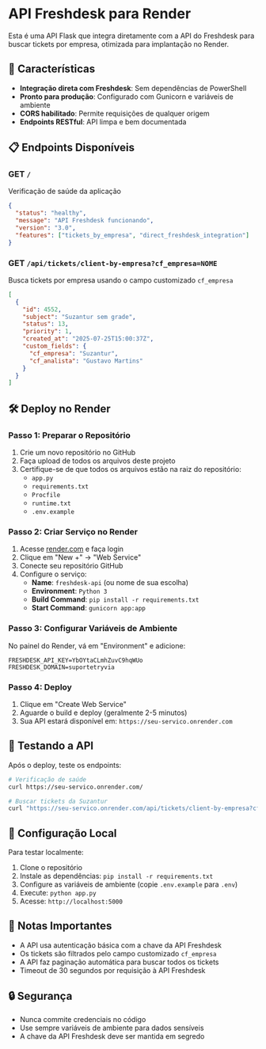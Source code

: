 # API Freshdesk para Render

Esta é uma API Flask que integra diretamente com a API do Freshdesk para buscar tickets por empresa, otimizada para implantação no Render.

## 🚀 Características

- **Integração direta com Freshdesk**: Sem dependências de PowerShell
- **Pronto para produção**: Configurado com Gunicorn e variáveis de ambiente
- **CORS habilitado**: Permite requisições de qualquer origem
- **Endpoints RESTful**: API limpa e bem documentada

## 📋 Endpoints Disponíveis

### GET `/`
Verificação de saúde da aplicação
```json
{
  "status": "healthy",
  "message": "API Freshdesk funcionando",
  "version": "3.0",
  "features": ["tickets_by_empresa", "direct_freshdesk_integration"]
}
```

### GET `/api/tickets/client-by-empresa?cf_empresa=NOME`
Busca tickets por empresa usando o campo customizado `cf_empresa`
```json
[
  {
    "id": 4552,
    "subject": "Suzantur sem grade",
    "status": 13,
    "priority": 1,
    "created_at": "2025-07-25T15:00:37Z",
    "custom_fields": {
      "cf_empresa": "Suzantur",
      "cf_analista": "Gustavo Martins"
    }
  }
]
```

## 🛠 Deploy no Render

### Passo 1: Preparar o Repositório

1. Crie um novo repositório no GitHub
2. Faça upload de todos os arquivos deste projeto
3. Certifique-se de que todos os arquivos estão na raiz do repositório:
   - `app.py`
   - `requirements.txt`
   - `Procfile`
   - `runtime.txt`
   - `.env.example`

### Passo 2: Criar Serviço no Render

1. Acesse [render.com](https://render.com) e faça login
2. Clique em "New +" → "Web Service"
3. Conecte seu repositório GitHub
4. Configure o serviço:
   - **Name**: `freshdesk-api` (ou nome de sua escolha)
   - **Environment**: `Python 3`
   - **Build Command**: `pip install -r requirements.txt`
   - **Start Command**: `gunicorn app:app`

### Passo 3: Configurar Variáveis de Ambiente

No painel do Render, vá em "Environment" e adicione:

```
FRESHDESK_API_KEY=YbOYtaCLmhZuvC9hqWUo
FRESHDESK_DOMAIN=suportetryvia
```

### Passo 4: Deploy

1. Clique em "Create Web Service"
2. Aguarde o build e deploy (geralmente 2-5 minutos)
3. Sua API estará disponível em: `https://seu-servico.onrender.com`

## 🧪 Testando a API

Após o deploy, teste os endpoints:

```bash
# Verificação de saúde
curl https://seu-servico.onrender.com/

# Buscar tickets da Suzantur
curl "https://seu-servico.onrender.com/api/tickets/client-by-empresa?cf_empresa=Suzantur"
```

## 🔧 Configuração Local

Para testar localmente:

1. Clone o repositório
2. Instale as dependências: `pip install -r requirements.txt`
3. Configure as variáveis de ambiente (copie `.env.example` para `.env`)
4. Execute: `python app.py`
5. Acesse: `http://localhost:5000`

## 📝 Notas Importantes

- A API usa autenticação básica com a chave da API Freshdesk
- Os tickets são filtrados pelo campo customizado `cf_empresa`
- A API faz paginação automática para buscar todos os tickets
- Timeout de 30 segundos por requisição à API Freshdesk

## 🔒 Segurança

- Nunca commite credenciais no código
- Use sempre variáveis de ambiente para dados sensíveis
- A chave da API Freshdesk deve ser mantida em segredo

